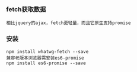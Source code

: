 ### fetch获取数据
	相比jquery的ajax，fetch更轻量，而且它原生支持promise
### 安装
	npm install whatwg-fetch --save
	兼容老版本浏览器需安装es6-promise
	npm install es6-promise --save

